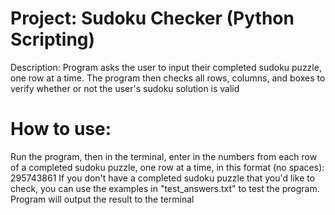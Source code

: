 # Project: Sudoku Checker (Python Scripting)

Description: Program asks the user to input their completed sudoku puzzle, one row at a time. The program then checks all rows, columns, and boxes to verify whether or not the user's sudoku solution is valid

# How to use:

Run the program, then in the terminal, enter in the numbers from each row of a completed sudoku puzzle, one row at a time, in this format (no spaces):
295743861
If you don't have a completed sudoku puzzle that you'd like to check, you can use the examples in "test_answers.txt" to test the program. Program will output the result to the terminal
